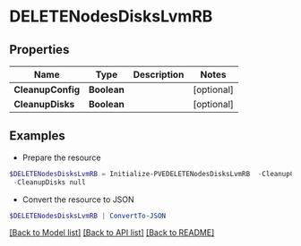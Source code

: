 # DELETENodesDisksLvmRB
## Properties

Name | Type | Description | Notes
------------ | ------------- | ------------- | -------------
**CleanupConfig** | **Boolean** |  | [optional] 
**CleanupDisks** | **Boolean** |  | [optional] 

## Examples

- Prepare the resource
```powershell
$DELETENodesDisksLvmRB = Initialize-PVEDELETENodesDisksLvmRB  -CleanupConfig null `
 -CleanupDisks null
```

- Convert the resource to JSON
```powershell
$DELETENodesDisksLvmRB | ConvertTo-JSON
```

[[Back to Model list]](../README.md#documentation-for-models) [[Back to API list]](../README.md#documentation-for-api-endpoints) [[Back to README]](../README.md)

